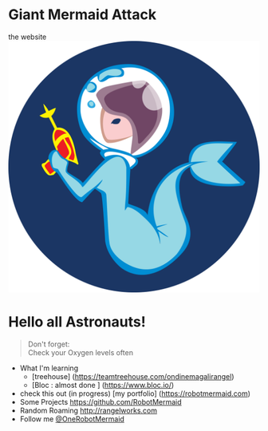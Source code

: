 # Giant Mermaid Attack
the website
![SpaceMermaid](assets/SpaceMermaid.PNG)

# Hello all Astronauts!
> Don't forget:  
    Check your Oxygen levels often 
    
    
    
* What I'm learning  
  * [treehouse]
    (https://teamtreehouse.com/ondinemagalirangel)    
  * [Bloc : almost done ]
    (https://www.bloc.io/)    
* check this out  (in progress)
       [my portfolio] (https://robotmermaid.com)   
* Some Projects 
<https://github.com/RobotMermaid>
*  Random Roaming 
<http://rangelworks.com>
*  Follow me 
[@OneRobotMermaid](https://twitter.com/onerobotmermaid)
